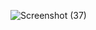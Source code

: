 ![Screenshot (37)](https://github.com/user-attachments/assets/8bff1c73-c86f-4daf-a116-7be81ec20da6)

